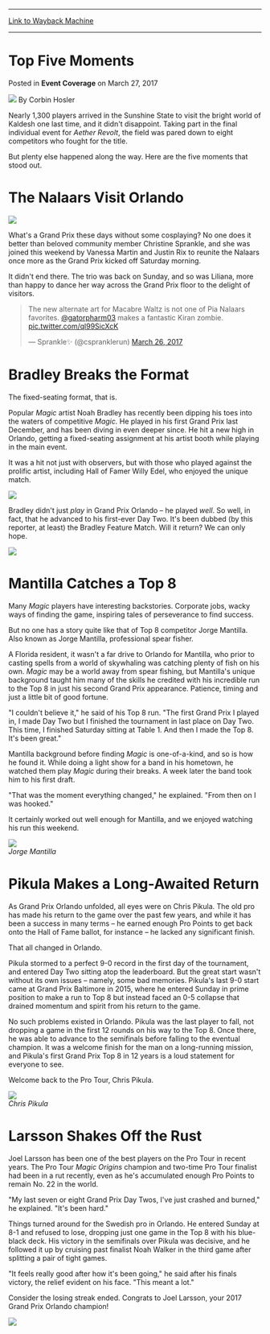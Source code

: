 
---
[Link to Wayback Machine](https://web.archive.org/web/20170328114922/http://magic.wizards.com/en/events/coverage/gporl17/top-five-moments-2017-03-26)

[_metadata_:author]:- "Corbin Hosler"
[_metadata_:description]:- "Nearly 1,300 players arrived in the Sunshine State to visit the bright world of Kaldesh one last time, and it didn't disappoint. Taking part in the final individual event for Aether Revolt, the field was pared down to eight competitors who fought for the title.&#13; &#13; But plenty else happened along the way. Here are the five moments that stood out.&#13; &#13; The Nalaars Visit Orlando&#13; &#13;"
[_metadata_:generator]:- "Drupal 7 (http://drupal.org)"
[_metadata_:node]:- "1131586"
[_metadata_:path_date]:- "2017-03-26"
[_metadata_:publish_date]:- "2017-03-27"
[_metadata_:source]:- "div-main-content"
[_metadata_:title]:- "Top Five Moments"
[_metadata_:wayback_capture_timestamp]:- "2017-03-28 11:49:22"
[_metadata_:wayback_raw_url]:- "https://web.archive.org/web/20170328114922id_/http://magic.wizards.com/en/events/coverage/gporl17/top-five-moments-2017-03-26"
[_metadata_:wayback_url]:- "http://magic.wizards.com/en/events/coverage/gporl17/top-five-moments-2017-03-26"
---


Top Five Moments
================



 Posted in **Event Coverage**
 on March 27, 2017 






![](https://media.magic.wizards.com/styles/auth_small/public/images/person/hosler.jpg)
By Corbin Hosler











Nearly 1,300 players arrived in the Sunshine State to visit the bright world of Kaldesh one last time, and it didn't disappoint. Taking part in the final individual event for *Aether Revolt*, the field was pared down to eight competitors who fought for the title.


But plenty else happened along the way. Here are the five moments that stood out.


The Nalaars Visit Orlando
=========================


![](https://media.wizards.com/2017/events/gporl17/GP_ORL16_Nalaars2.jpg)


What's a Grand Prix these days without some cosplaying? No one does it better than beloved community member Christine Sprankle, and she was joined this weekend by Vanessa Martin and Justin Rix to reunite the Nalaars once more as the Grand Prix kicked off Saturday morning.


It didn't end there. The trio was back on Sunday, and so was Liliana, more than happy to dance her way across the Grand Prix floor to the delight of visitors.



> 
> The new alternate art for Macabre Waltz is not one of Pia Nalaars favorites. [@gatorpharm03](https://twitter.com/gatorpharm03) makes a fantastic Kiran zombie. [pic.twitter.com/ql99SicXcK](https://t.co/ql99SicXcK)
> 
> 
> — Sprankle✨ (@cspranklerun) [March 26, 2017](https://twitter.com/cspranklerun/status/846033076971036672)


Bradley Breaks the Format
=========================


The fixed-seating format, that is.


Popular *Magic* artist Noah Bradley has recently been dipping his toes into the waters of competitive *Magic.* He played in his first Grand Prix last December, and has been diving in even deeper since. He hit a new high in Orlando, getting a fixed-seating assignment at his artist booth while playing in the main event.


It was a hit not just with observers, but with those who played against the prolific artist, including Hall of Famer Willy Edel, who enjoyed the unique match.


![](https://media.wizards.com/2017/events/gporl17/GP_ORL16_Bradley1.jpg)


Bradley didn't just *play* in Grand Prix Orlando – he played *well*. So well, in fact, that he advanced to his first-ever Day Two. It's been dubbed (by this reporter, at least) the Bradley Feature Match. Will it return? We can only hope.


![](https://media.wizards.com/2017/events/gporl17/GP_ORL16_Bradley2.jpg)


Mantilla Catches a Top 8
========================


Many *Magic* players have interesting backstories. Corporate jobs, wacky ways of finding the game, inspiring tales of perseverance to find success.


But no one has a story quite like that of Top 8 competitor Jorge Mantilla. Also known as Jorge Mantilla, professional spear fisher.


A Florida resident, it wasn't a far drive to Orlando for Mantilla, who prior to casting spells from a world of skywhaling was catching plenty of fish on his own. *Magic* may be a world away from spear fishing, but Mantilla's unique background taught him many of the skills he credited with his incredible run to the Top 8 in just his second Grand Prix appearance. Patience, timing and just a little bit of good fortune.


"I couldn't believe it," he said of his Top 8 run. "The first Grand Prix I played in, I made Day Two but I finished the tournament in last place on Day Two. This time, I finished Saturday sitting at Table 1. And then I made the Top 8. It's been great."


Mantilla background before finding *Magic* is one-of-a-kind, and so is how he found it. While doing a light show for a band in his hometown, he watched them play *Magic* during their breaks. A week later the band took him to his first draft.


"That was the moment everything changed," he explained. "From then on I was hooked."


It certainly worked out well enough for Mantilla, and we enjoyed watching his run this weekend.


![](https://media.wizards.com/2017/events/gporl17/GP_ORL16_Jorge_Mantilla.jpg)  
*Jorge Mantilla*


Pikula Makes a Long-Awaited Return
==================================


As Grand Prix Orlando unfolded, all eyes were on Chris Pikula. The old pro has made his return to the game over the past few years, and while it has been a success in many terms – he earned enough Pro Points to get back onto the Hall of Fame ballot, for instance – he lacked any significant finish.


That all changed in Orlando.


Pikula stormed to a perfect 9-0 record in the first day of the tournament, and entered Day Two sitting atop the leaderboard. But the great start wasn't without its own issues – namely, some bad memories. Pikula's last 9-0 start came at Grand Prix Baltimore in 2015, where he entered Sunday in prime position to make a run to Top 8 but instead faced an 0-5 collapse that drained momentum and spirit from his return to the game.


No such problems existed in Orlando. Pikula was the last player to fall, not dropping a game in the first 12 rounds on his way to the Top 8. Once there, he was able to advance to the semifinals before falling to the eventual champion. It was a welcome finish for the man on a long-running mission, and Pikula's first Grand Prix Top 8 in 12 years is a loud statement for everyone to see.


Welcome back to the Pro Tour, Chris Pikula.


![](https://media.wizards.com/2017/events/gporl17/GP_ORL16_Chris_Pikula.jpg)  
*Chris Pikula*


Larsson Shakes Off the Rust
===========================


Joel Larsson has been one of the best players on the Pro Tour in recent years. The Pro Tour *Magic Origins* champion and two-time Pro Tour finalist had been in a rut recently, even as he's accumulated enough Pro Points to remain No. 22 in the world.


"My last seven or eight Grand Prix Day Twos, I've just crashed and burned," he explained. "It's been hard."


Things turned around for the Swedish pro in Orlando. He entered Sunday at 8-1 and refused to lose, dropping just one game in the Top 8 with his blue-black deck. His victory in the semifinals over Pikula was decisive, and he followed it up by cruising past finalist Noah Walker in the third game after splitting a pair of tight games.


"It feels really good after how it's been going," he said after his finals victory, the relief evident on his face. "This meant a lot."


Consider the losing streak ended. Congrats to Joel Larsson, your 2017 Grand Prix Orlando champion!


![](https://media.wizards.com/2017/events/gporl17/GP_ORL16_Winner3.jpg)







